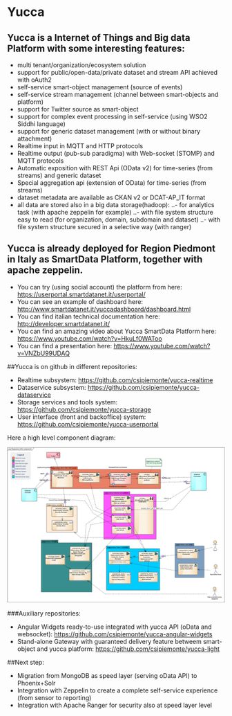# Yucca

## Yucca is a Internet of Things and Big data Platform with some interesting features:

- multi tenant/organization/ecosystem solution
- support for public/open-data/private dataset and stream API achieved with oAuth2  
- self-service smart-object management (source of events) 
- self-service stream management (channel between smart-objects and platform)
- support for Twitter source as smart-object
- support for complex event processing in self-service (using WSO2 Siddhi language)
- support for generic dataset management (with or without binary attachment)
- Realtime input in MQTT and HTTP protocols
- Realtime output (pub-sub paradigma) with Web-socket (STOMP) and MQTT protocols
- Automatic exposition with REST Api (OData v2) for time-series (from streams) and generic dataset
- Special aggregation api (extension of OData) for time-series (from streams) 
- dataset metadata are available as CKAN v2 or DCAT-AP_IT format 
- all data are stored also in a big data storage(hadoop):
..- for analytics task (with apache zeppelin for example)
..- with file system structure easy to read (for organization, domain, subdomain and dataset)
..- with file system structure secured in a selective way (with ranger)


## Yucca is already deployed for Region Piedmont in Italy as SmartData Platform, together with apache zeppelin.  

- You can try (using social account) the platform from here: https://userportal.smartdatanet.it/userportal/
- You can see an example of dashboard here: http://www.smartdatanet.it/yuccadashboard/dashboard.html
- You can find italian technical documentation here: http://developer.smartdatanet.it/
- You can find an amazing video about Yucca SmartData Platform here: https://www.youtube.com/watch?v=HkuLf0WAToo
- You can find a presentation here: https://www.youtube.com/watch?v=VNZbU99UDAQ

##Yucca is on github in different repositories:

- Realtime subsystem: https://github.com/csipiemonte/yucca-realtime  
- Dataservice subsystem: https://github.com/csipiemonte/yucca-dataservice
- Storage services and tools system: https://github.com/csipiemonte/yucca-storage 
- User interface (front and backoffice) system: https://github.com/csipiemonte/yucca-userportal

Here a high level component diagram:

![Image of high level component diagram](img/component_diagram.png)

###Auxiliary repositories:

- Angular Widgets ready-to-use integrated with yucca API (oData and websocket): https://github.com/csipiemonte/yucca-angular-widgets
- Stand-alone Gateway with guaranteed delivery feature betweem smart-object and yucca platform: https://github.com/csipiemonte/yucca-light

##Next step:

- Migration from MongoDB as speed layer (serving oData API) to Phoenix+Solr 
- Integration with Zeppelin to create a complete self-service experience (from sensor to reporting)
- Integration with Apache Ranger for security also at speed layer level

<!--stackedit_data:
eyJoaXN0b3J5IjpbMzkxNjU4NTUzXX0=
-->
